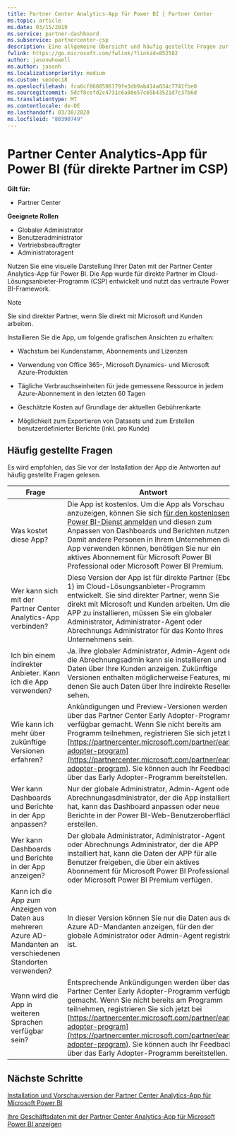 ```yaml
---
title: Partner Center Analytics-App für Power BI | Partner Center
ms.topic: article
ms.date: 03/15/2019
ms.service: partner-dashboard
ms.subservice: partnercenter-csp
description: Eine allgemeine Übersicht und häufig gestellte Fragen zur Partner Center Analytics-APP für Power BI.
fwlink: https://go.microsoft.com/fwlink/?linkid=852582
author: jasonwhowell
ms.author: jasonh
ms.localizationpriority: medium
ms.custom: seodec18
ms.openlocfilehash: fca6cf8688506179fe3db9ab414a034c7741fbe0
ms.sourcegitcommit: 5dcf8cefd2c4731c6a80e57c65b43521d7c37b6d
ms.translationtype: MT
ms.contentlocale: de-DE
ms.lasthandoff: 03/30/2020
ms.locfileid: "80390749"
---
```

# <a name="partner-center-analytics-app-for-power-bi-direct-partners-in-csp"></a>Partner Center Analytics-App für Power BI (für direkte Partner im CSP)

**Gilt für:**

- Partner Center

**Geeignete Rollen**
-   Globaler Administrator
-   Benutzeradministrator
-   Vertriebsbeauftragter
-   Administratoragent

Nutzen Sie eine visuelle Darstellung Ihrer Daten mit der Partner Center Analytics-App für Power BI. Die App wurde für direkte Partner im Cloud-Lösungsanbieter-Programm (CSP) entwickelt und nutzt das vertraute Power BI-Framework. 

> [!NOTE]  
> Sie sind direkter Partner, wenn Sie direkt mit Microsoft und Kunden arbeiten. 

Installieren Sie die App, um folgende grafischen Ansichten zu erhalten: 

-   Wachstum bei Kundenstamm, Abonnements und Lizenzen

-   Verwendung von Office 365-, Microsoft Dynamics- und Microsoft Azure-Produkten

-   Tägliche Verbrauchseinheiten für jede gemessene Ressource in jedem Azure-Abonnement in den letzten 60 Tagen

-   Geschätzte Kosten auf Grundlage der aktuellen Gebührenkarte

-   Möglichkeit zum Exportieren von Datasets und zum Erstellen benutzerdefinierter Berichte (inkl. pro Kunde)

## <a name="frequently-asked-questions"></a>Häufig gestellte Fragen

Es wird empfohlen, das Sie vor der Installation der App die Antworten auf häufig gestellte Fragen gelesen. 

| **Frage** | **Antwort** |
| --- | ---------- |
| Was kostet diese App? | Die App ist kostenlos. Um die App als Vorschau anzuzeigen, können Sie sich [für den kostenlosen Power BI-Dienst anmelden](https://go.microsoft.com/fwlink/p/?linkid=845347) und diesen zum Anpassen von Dashboards und Berichten nutzen. Damit andere Personen in Ihrem Unternehmen die App verwenden können, benötigen Sie nur ein aktives Abonnement für Microsoft Power BI Professional oder Microsoft Power BI Premium. |
| Wer kann sich mit der Partner Center Analytics-App verbinden? | Diese Version der App ist für direkte Partner (Ebene 1) im Cloud-Lösungsanbieter-Programm entwickelt. Sie sind direkter Partner, wenn Sie direkt mit Microsoft und Kunden arbeiten. Um die APP zu installieren, müssen Sie ein globaler Administrator, Administrator-Agent oder Abrechnungs Administrator für das Konto Ihres Unternehmens sein. |
| Ich bin einem indirekter Anbieter. Kann ich die App verwenden? | Ja. Ihre globaler Administrator, Admin-Agent oder die Abrechnungsadmin kann sie installieren und Daten über Ihre Kunden anzeigen. Zukünftige Versionen enthalten möglicherweise Features, mit denen Sie auch Daten über Ihre indirekte Reseller sehen. |
| Wie kann ich mehr über zukünftige Versionen erfahren? | Ankündigungen und Preview-Versionen werden über das Partner Center Early Adopter-Programm verfügbar gemacht. Wenn Sie nicht bereits am Programm teilnehmen, registrieren Sie sich jetzt bei [https://partnercenter.microsoft.com/partner/early-adopter-program](https://partnercenter.microsoft.com/partner/early-adopter-program). Sie können auch Ihr Feedback über das Early Adopter-Programm bereitstellen. |
| Wer kann Dashboards und Berichte in der App anpassen? | Nur der globale Administrator, Admin-Agent oder Abrechnungasdministrator, der die App installiert hat, kann das Dashboard anpassen oder neue Berichte in der Power BI-Web-Benutzeroberfläche erstellen. |
| Wer kann Dashboards und Berichte in der App anzeigen? | Der globale Administrator, Administrator-Agent oder Abrechnungs Administrator, der die APP installiert hat, kann die Daten der APP für alle Benutzer freigeben, die über ein aktives Abonnement für Microsoft Power BI Professional oder Microsoft Power BI Premium verfügen. |
| Kann ich die App zum Anzeigen von Daten aus mehreren Azure AD-Mandanten an verschiedenen Standorten verwenden? | In dieser Version können Sie nur die Daten aus dem Azure AD-Mandanten anzeigen, für den der globale Administrator oder Admin-Agent registriert ist. | 
| Wann wird die App in weiteren Sprachen verfügbar sein? | Entsprechende Ankündigungen werden über das Partner Center Early Adopter-Programm verfügbar gemacht. Wenn Sie nicht bereits am Programm teilnehmen, registrieren Sie sich jetzt bei [https://partnercenter.microsoft.com/partner/early-adopter-program](https://partnercenter.microsoft.com/partner/early-adopter-program). Sie können auch Ihr Feedback über das Early Adopter-Programm bereitstellen. | 



## <a name="next-steps"></a>Nächste Schritte

[Installation und Vorschauversion der Partner Center Analytics-App für Microsoft Power BI](power-bi-app-for-direct-partners-install.md)

[Ihre Geschäftsdaten mit der Partner Center Analytics-App für Microsoft Power BI anzeigen](power-bi-app-for-direct-partners-use.md)
